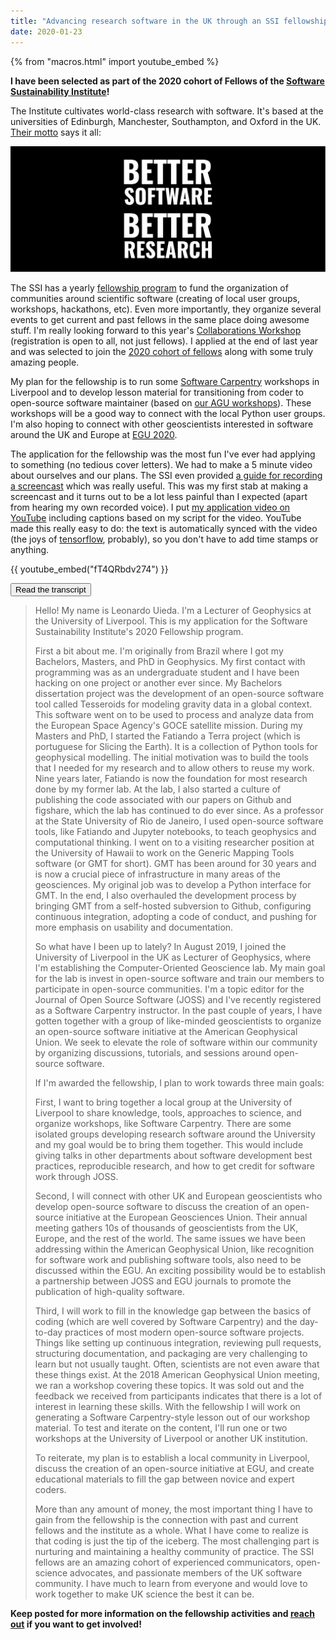 ```yaml
---
title: "Advancing research software in the UK through an SSI fellowship"
date: 2020-01-23
---
```


{% from "macros.html" import youtube_embed %}

**I have been selected as part of the 2020 cohort of Fellows of the [Software
Sustainability Institute](https://www.software.ac.uk/)!**

The Institute cultivates world-class research with software. It's based at the
universities of Edinburgh, Manchester, Southampton, and Oxford in the UK.
[Their motto](https://www.software.ac.uk/about) says it all:

![Better Software, Better Research](/images/better-software-better-research.svg)

The SSI has a yearly [fellowship program](https://www.software.ac.uk/programmes-and-events/fellowship-programme)
to fund the organization of communities around scientific software (creating of
local user groups, workshops, hackathons, etc).
Even more importantly, they organize several events to get current and past
fellows in the same place doing awesome stuff.
I'm really looking forward to this year's
[Collaborations Workshop](https://www.software.ac.uk/cw20) (registration is
open to all, not just fellows).
I applied at the end of last year and was selected to join the
[2020 cohort of fellows](https://software.ac.uk/blog/2020-01-10-announcing-2020-software-sustainability-institute-fellows)
along with some truly amazing people.

My plan for the fellowship is to run some
[Software Carpentry](https://software-carpentry.org/) workshops in Liverpool
and to develop lesson material for transitioning from coder to open-source
software maintainer (based on
[our AGU workshops](https://github.com/agu-ossi/2019-agu-oss)).
These workshops will be a good way to connect with the local Python user
groups. I'm also hoping to connect with other geoscientists interested in
software around the UK and Europe at [EGU 2020](https://www.egu2020.eu/).

The application for the fellowship was the most fun I've ever had applying to
something (no tedious cover letters). We had to make a 5 minute video about
ourselves and our plans. The SSI even provided
[a guide for recording a screencast](https://software.ac.uk/fellowship-programme/2019/application-video-guide)
which was really useful.
This was my first stab at making a screencast and it turns out to be a lot less
painful than I expected (apart from hearing my own recorded voice). I put [my
application video on YouTube](https://youtu.be/fT4QRbdv274) including captions
based on my script for the video.
YouTube made this really easy to do: the text is automatically synced with the
video (the joys of [tensorflow](https://www.tensorflow.org), probably), so you
don't have to add time stamps or anything.

{{ youtube_embed("fT4QRbdv274") }}

<button class="btn btn-primary my-2" type="button"
        data-bs-toggle="collapse" data-bs-target="#collapse-transcript"
        aria-expanded="false" aria-controls="collapse-transcript">
  Read the transcript <i class="fa fa-chevron-circle-down ms-1" aria-hidden="true"></i>
</button>
<div id="collapse-transcript" class="collapse overflow-hidden">
<blockquote>

Hello! My name is Leonardo Uieda. I'm a Lecturer of Geophysics at the
University of Liverpool. This is my application for the Software Sustainability
Institute's 2020 Fellowship program.

First a bit about me. I'm originally from Brazil where I got my Bachelors,
Masters, and PhD in Geophysics. My first contact with programming was as an
undergraduate student and I have been hacking on one project or another ever
since. My Bachelors dissertation project was the development of an open-source
software tool called Tesseroids for modeling gravity data in a global context.
This software went on to be used to process and analyze data from the European
Space Agency's GOCE satellite mission. During my Masters and PhD, I started the
Fatiando a Terra project (which is portuguese for Slicing the Earth). It is a
collection of Python tools for geophysical modelling. The initial motivation
was to build the tools that I needed for my research and to allow others to
reuse my work. Nine years later, Fatiando is now the foundation for most
research done by my former lab. At the lab, I also started a culture of
publishing the code associated with our papers on Github and figshare, which
the lab has continued to do ever since. As a professor at the State University
of Rio de Janeiro, I used open-source software tools, like Fatiando and Jupyter
notebooks, to teach geophysics and computational thinking. I went on to a
visiting researcher position at the University of Hawaii to work on the Generic
Mapping Tools software (or GMT for short). GMT has been around for 30 years and
is now a crucial piece of infrastructure in many areas of the geosciences. My
original job was to develop a Python interface for GMT. In the end, I also
overhauled the development process by bringing GMT from a self-hosted
subversion to Github, configuring continuous integration, adopting a code of
conduct, and pushing for more emphasis on usability and documentation.

So what have I been up to lately? In August 2019, I joined the University of
Liverpool in the UK as Lecturer of Geophysics, where I'm establishing the
Computer-Oriented Geoscience lab. My main goal for the lab is invest in
open-source software and train our members to participate in open-source
communities. I'm a topic editor for the Journal of Open Source Software (JOSS)
and I've recently registered as a Software Carpentry instructor. In the past
couple of years, I have gotten together with a group of like-minded
geoscientists to organize an open-source software initiative at the American
Geophysical Union. We seek to elevate the role of software within our community
by organizing discussions, tutorials, and sessions around open-source software.

If I'm awarded the fellowship, I plan to work towards three main goals:

First, I want to bring together a local group at the University of Liverpool to
share knowledge, tools, approaches to science, and organize workshops, like
Software Carpentry. There are some isolated groups developing research software
around the University and my goal would be to bring them together. This would
include giving talks in other departments about software development best
practices, reproducible research, and how to get credit for software work
through JOSS.

Second, I will connect with other UK and European geoscientists who develop
open-source software to discuss the creation of an open-source initiative at
the European Geosciences Union. Their annual meeting gathers 10s of thousands
of geoscientists from the UK, Europe, and the rest of the world. The same
issues we have been addressing within the American Geophysical Union, like
recognition for software work and publishing software tools, also need to be
discussed within the EGU. An exciting possibility would be to establish a
partnership between JOSS and EGU journals to promote the publication of
high-quality software.

Third, I will work to fill in the knowledge gap between the basics of coding
(which are well covered by Software Carpentry) and the day-to-day practices of
most modern open-source software projects. Things like setting up continuous
integration, reviewing pull requests, structuring documentation, and packaging
are very challenging to learn but not usually taught. Often, scientists are not
even aware that these things exist. At the 2018 American Geophysical Union
meeting, we ran a workshop covering these topics. It was sold out and the
feedback we received from participants indicates that there is a lot of
interest in learning these skills. With the fellowship I will work on
generating a Software Carpentry-style lesson out of our workshop material. To
test and iterate on the content, I'll run one or two workshops at the
University of Liverpool or another UK institution.

To reiterate, my plan is to establish a local community in Liverpool, discuss
the creation of an open-source initiative at EGU, and create educational
materials to fill the gap between novice and expert coders.

More than any amount of money, the most important thing I have to gain from the
fellowship is the connection with past and current fellows and the institute as
a whole. What I have come to realize is that coding is just the tip of the
iceberg. The most challenging part is nurturing and maintaining a healthy
community of practice. The SSI fellows are an amazing cohort of experienced
communicators, open-science advocates, and passionate members of the UK
software community. I have much to learn from everyone and would love to work
together to make UK science the best it can be.

</blockquote>
</div>

**Keep posted for more information on the fellowship activities and
[reach out](/about) if you want to get involved!**
